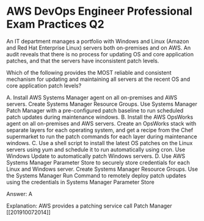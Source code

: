 # AWS DevOps Engineer Professional Exam Practices Q2

An IT department manages a portfolio with Windows and Linux (Amazon and Red Hat Enterprise Linux) servers both on-premises and on AWS. An audit reveals that there is no process for updating OS and core application patches, and that the servers have inconsistent patch levels.

Which of the following provides the MOST reliable and consistent mechanism for updating and maintaining all servers at the recent OS and core application patch levels?

A. Install AWS Systems Manager agent on all on-premises and AWS servers. Create Systems Manager Resource Groups. Use Systems Manager Patch Manager with a pre-configured patch baseline to run scheduled patch updates during maintenance windows.
B. Install the AWS OpsWorks agent on all on-premises and AWS servers. Create an OpsWorks stack with separate layers for each operating system, and get a recipe from the Chef supermarket to run the patch commands for each layer during maintenance windows.
C. Use a shell script to install the latest OS patches on the Linux servers using yum and schedule it to run automatically using cron. Use Windows Update to automatically patch Windows servers.
D. Use AWS Systems Manager Parameter Store to securely store credentials for each Linux and Windows server. Create Systems Manager Resource Groups. Use the Systems Manager Run Command to remotely deploy patch updates using the credentials in Systems Manager Parameter Store

Answer: A

Explanation:
AWS provides a patching service call Patch Manager [[201910072014]]
